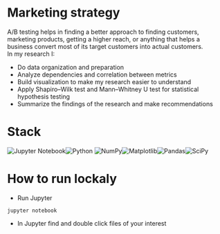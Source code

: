 # Marketing strategy
A/B testing helps in finding a better approach to finding customers, marketing products, getting a higher reach,
or anything that helps a business convert most of its target customers into actual customers.
<br>In my research I:
- Do data organization and preparation
- Analyze dependencies and correlation between metrics
- Build visualization to make my research easier to understand
- Apply Shapiro–Wilk test and Mann–Whitney U test for statistical hypothesis testing
- Summarize the findings of the research and make recommendations
# Stack
![Jupyter Notebook](https://img.shields.io/badge/jupyter-%23FA0F00.svg?style=for-the-badge&logo=jupyter&logoColor=white)![Python](https://img.shields.io/badge/Python-FFD43B?style=for-the-badge&logo=python&logoColor=blue) ![NumPy](https://img.shields.io/badge/numpy-%23013243.svg?style=for-the-badge&logo=numpy&logoColor=white)![Matplotlib](https://img.shields.io/badge/Matplotlib-%23ffffff.svg?style=for-the-badge&logo=Matplotlib&logoColor=black)![Pandas](https://img.shields.io/badge/pandas-%23150458.svg?style=for-the-badge&logo=pandas&logoColor=white)![SciPy](https://img.shields.io/badge/SciPy-%230C55A5.svg?style=for-the-badge&logo=scipy&logoColor=%white)
# How to run lockaly
- Run Jupyter
```
jupyter notebook
```
- In Jupyter find and double click files of your interest
